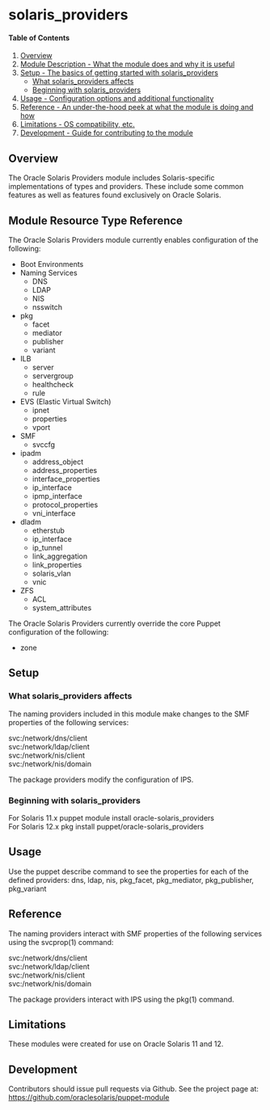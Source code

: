 # solaris_providers

#### Table of Contents

1. [Overview](#overview)
2. [Module Description - What the module does and why it is useful](#module-description)
3. [Setup - The basics of getting started with solaris_providers](#setup)
    * [What solaris_providers affects](#what-solaris_providers-affects)
    * [Beginning with solaris_providers](#beginning-with-solaris_providers)
4. [Usage - Configuration options and additional functionality](#usage)
5. [Reference - An under-the-hood peek at what the module is doing and how](#reference)
5. [Limitations - OS compatibility, etc.](#limitations)
6. [Development - Guide for contributing to the module](#development)

## Overview

The Oracle Solaris Providers module includes Solaris-specific implementations of
types and providers. These include some common features as well as features
found exclusively on Oracle Solaris.

## Module Resource Type Reference



The Oracle Solaris Providers module currently enables configuration of the
following:

  * Boot Environments
  * Naming Services
    * DNS
    * LDAP
    * NIS
    * nsswitch
  * pkg
    * facet
    * mediator
    * publisher
    * variant
  * ILB
    * server
    * servergroup
    * healthcheck
    * rule
  * EVS (Elastic Virtual Switch)
    * ipnet
    * properties
    * vport
  * SMF
    * svccfg
  * ipadm
    * address_object
    * address_properties
    * interface_properties
    * ip_interface
    * ipmp_interface
    * protocol_properties
    * vni_interface
  * dladm
    * etherstub
    * ip_interface
    * ip_tunnel
    * link_aggregation
    * link_properties
    * solaris_vlan
    * vnic
  * ZFS
    * ACL
    * system_attributes


The Oracle Solaris Providers currently override the core Puppet configuration
of the following:
  * zone

## Setup

### What solaris_providers affects

The naming providers included in this module make changes to the SMF properties of the following services:

svc:/network/dns/client  
svc:/network/ldap/client  
svc:/network/nis/client  
svc:/network/nis/domain  

The package providers modify the configuration of IPS.

### Beginning with solaris_providers

For Solaris 11.x puppet module install oracle-solaris_providers  
For Solaris 12.x pkg install puppet/oracle-solaris_providers  

## Usage

Use the puppet describe command to see the properties for each of the defined
providers: dns, ldap, nis, pkg_facet, pkg_mediator, pkg_publisher, pkg_variant

## Reference

The naming providers interact with SMF properties of the following
services using the svcprop(1) command:

svc:/network/dns/client  
svc:/network/ldap/client  
svc:/network/nis/client  
svc:/network/nis/domain  

The package providers interact with IPS using the pkg(1) command.

## Limitations

These modules were created for use on Oracle Solaris 11 and 12.

## Development

Contributors should issue pull requests via Github.  See the project page at:
https://github.com/oraclesolaris/puppet-module

